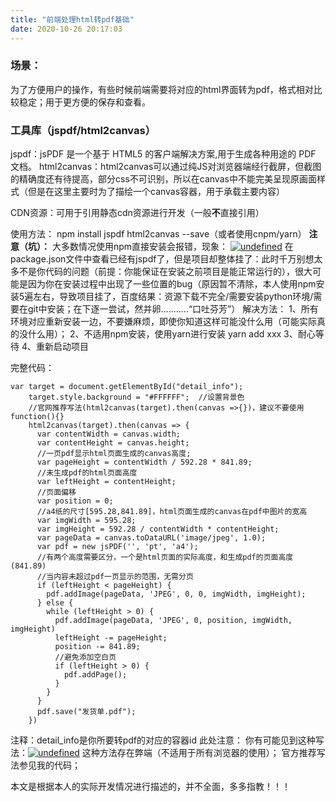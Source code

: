```yaml
---
title: "前端处理html转pdf基础"
date: 2020-10-26 20:17:03
---
```


### 场景：
为了方便用户的操作，有些时候前端需要将对应的html界面转为pdf，格式相对比较稳定；用于更方便的保存和查看。

### 工具库（jspdf/html2canvas）
jspdf：jsPDF 是一个基于 HTML5 的客户端解决方案,用于生成各种用途的 PDF 文档。
html2canvas：html2canvas可以通过纯JS对浏览器端经行截屏，但截图的精确度还有待提高，部分css不可识别，所以在canvas中不能完美呈现原画面样式（但是在这里主要时为了描绘一个canvas容器，用于承载主要内容）

CDN资源：可用于引用静态cdn资源进行开发（一般**不**直接引用）
<script src="https://cdn.bootcss.com/html2canvas/0.5.0-beta4/html2canvas.js"></script>
<script src="https://cdn.bootcss.com/jspdf/1.3.4/jspdf.debug.js"></script>

使用方法：
npm install jspdf html2canvas --save（或者使用cnpm/yarn）
**注意（坑）：**
大多数情况使用npm直接安装会报错，现象：
[![undefined](http://openluat-luatcommunity.oss-cn-hangzhou.aliyuncs.com/images/20201026200536343_error1.png "undefined")](undefined "undefined")
在package.json文件中查看已经有jspdf了，但是项目却整体挂了：此时千万别想太多不是你代码的问题（前提：你能保证在安装之前项目是能正常运行的），很大可能是因为你在安装过程中出现了一些位置的bug（原因暂不清除，本人使用npm安装5遍左右，导致项目挂了，百度结果：资源下载不完全/需要安装python环境/需要在git中安装；在下逐一尝试，然并卵...........“口吐芬芳”）
解决方法：
1、所有环境对应重新安装一边，不要嫌麻烦，即使你知道这样可能没什么用（可能实际真的没什么用）；
2、不适用npm安装，使用yarn进行安装  yarn add xxx
3、耐心等待
4、重新启动项目

完整代码：

```
var target = document.getElementById("detail_info");
    target.style.background = "#FFFFFF";  //设置背景色
    //官网推荐写法(html2canvas(target).then(canvas =>{})，建议不要使用function(){}
    html2canvas(target).then(canvas => {  
      var contentWidth = canvas.width;
      var contentHeight = canvas.height;
      //一页pdf显示html页面生成的canvas高度;
      var pageHeight = contentWidth / 592.28 * 841.89;
      //未生成pdf的html页面高度
      var leftHeight = contentHeight;
      //页面偏移
      var position = 0;
      //a4纸的尺寸[595.28,841.89]，html页面生成的canvas在pdf中图片的宽高
      var imgWidth = 595.28;
      var imgHeight = 592.28 / contentWidth * contentHeight;
      var pageData = canvas.toDataURL('image/jpeg', 1.0);
      var pdf = new jsPDF('', 'pt', 'a4');
      //有两个高度需要区分，一个是html页面的实际高度，和生成pdf的页面高度(841.89)
      //当内容未超过pdf一页显示的范围，无需分页
      if (leftHeight < pageHeight) {
        pdf.addImage(pageData, 'JPEG', 0, 0, imgWidth, imgHeight);
      } else {
        while (leftHeight > 0) {
          pdf.addImage(pageData, 'JPEG', 0, position, imgWidth, imgHeight)
          leftHeight -= pageHeight;
          position -= 841.89;
          //避免添加空白页
          if (leftHeight > 0) {
            pdf.addPage();
          }
        }
      }
      pdf.save("发货单.pdf");
    })
```
注释：detail_info是你所要转pdf的对应的容器id
此处注意：
你有可能见到这种写法：[![undefined](http://openluat-luatcommunity.oss-cn-hangzhou.aliyuncs.com/images/20201026201328488_error2.png "undefined")](undefined "undefined")
这种方法存在弊端（不适用于所有浏览器的使用）；
官方推荐写法参见我的代码；

本文是根据本人的实际开发情况进行描述的，并不全面，多多指教！！！
 

